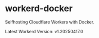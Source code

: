 # workerd-docker 
Selfhosting Cloudflare Workers with Docker.

Latest Workerd Version: v1.20250417.0
